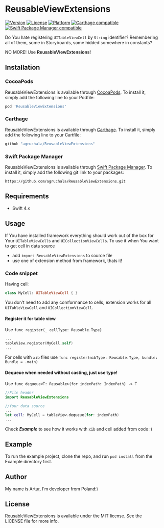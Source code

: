 # ReusableViewExtensions

[![Version](https://img.shields.io/cocoapods/v/ReusableViewExtensions.svg?style=flat)](https://cocoapods.org/pods/ReusableViewExtensions)
[![License](https://img.shields.io/cocoapods/l/ReusableViewExtensions.svg?style=flat)](https://cocoapods.org/pods/ReusableViewExtensions)
[![Platform](https://img.shields.io/cocoapods/p/ReusableViewExtensions.svg?style=flat)](https://cocoapods.org/pods/ReusableViewExtensions)
[![Carthage compatible](https://img.shields.io/badge/Carthage-compatible-4BC51D.svg?style=flat)](https://github.com/Carthage/Carthage)
[![Swift Package Manager compatible](https://img.shields.io/badge/Swift%20Package%20Manager-compatible-brightgreen.svg)](https://github.com/apple/swift-package-manager)

Do You hate registering `UITableViewCell` by `String` identifier? Remembering all of them, some in Storyboards, some hidded somewhere in constants?

NO MORE! Use **ReusableViewExtensions**!

## Installation

### CocoaPods
ReusableViewExtensions is available through [CocoaPods](https://cocoapods.org). To install
it, simply add the following line to your Podfile:

```ruby
pod 'ReusableViewExtensions'
```
### Carthage
ReusableViewExtensions is available through [Carthage](https://github.com/Carthage/Carthage). To install it, simply add the following line to your Cartfile:

```ruby
github "agruchala/ReusableViewExtensions"
```

### Swift Package Manager
ReusableViewExtensions is available through [Swift Package Manager](https://github.com/apple/swift-package-manager). To install it, simply add the following git link to your packages:
```
https://github.com/agruchala/ReusableViewExtensions.git
```

## Requirements
* Swift 4.x

## Usage

If You have installed framework everything should work out of the box for Your `UITableViewCell`s and `UICollectionViewCell`s. To use it when You want to get cell in data source

* add `import ReusableViewExtensions` to source file
* use one of extension method from framework, thats it!

### Code snippet

Having cell:
```swift
class MyCell: UITableViewCell { }
```
You don't need to add any comformance to cells, extension works for all `UITableViewCell` and `UICollectionViewCell`.

#### Register it for table view
Use `func register(_ cellType: Reusable.Type)`
```swift
...
tableView.register(MyCell.self)
...
```
For cells with `xib` files use `func register(nibType: Reusable.Type, bundle: Bundle = .main)`

#### Dequeue when needed without casting, just use type!
Use `func dequeue<T: Reusable>(for indexPath: IndexPath) -> T`
```swift
//File header
import ReusableViewExtensions

//Your data source
...
let cell: MyCell = tableView.dequeue(for: indexPath)
...
```

Check ***Example*** to see how it works with `xib` and cell added from code :)

## Example

To run the example project, clone the repo, and run `pod install` from the Example directory first.

## Author

My name is Artur, I'm developer from Poland:)

## License

ReusableViewExtensions is available under the MIT license. See the LICENSE file for more info.
